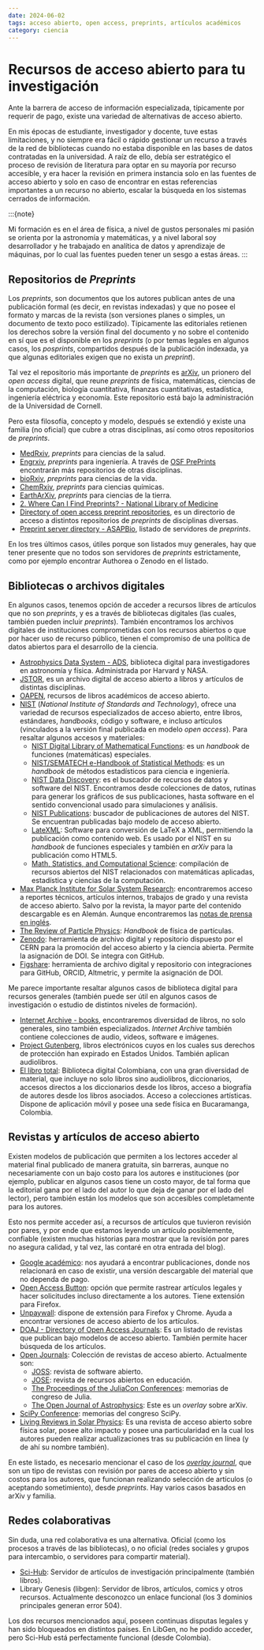 ```yaml
---
date: 2024-06-02
tags: acceso abierto, open access, preprints, artículos académicos
category: ciencia
---
```


# Recursos de acceso abierto para tu investigación

Ante la barrera de acceso de información especializada, típicamente por requerir
de pago, existe una variedad de alternativas de acceso abierto.

En mis épocas de estudiante, investigador y docente, tuve estas limitaciones, y no
siempre era fácil o rápido gestionar un recurso a través de la red de bibliotecas
cuando no estaba disponible en las bases de datos contratadas en la universidad. A
raíz de ello, debía ser estratégico el proceso de revisión de literatura para optar
en su mayoría por recurso accesible, y era hacer la revisión en primera instancia
solo en las fuentes de acceso abierto y solo en caso de encontrar en estas referencias
importantes a un recurso no abierto, escalar la búsqueda en los sistemas cerrados de
información.

:::{note}

Mi formación es en el área de física, a nivel de gustos personales mi pasión se
orienta por la astronomía y matemáticas, y a nivel laboral soy desarrollador y he
trabajado en analítica de datos y aprendizaje de máquinas, por lo cual las fuentes
pueden tener un sesgo a estas áreas.
:::

## Repositorios de *Preprints*

Los *preprints*, son documentos que los autores publican antes de una
publicación formal (es decir, en revistas indexadas) y que no posee el formato
y marcas de la revista (son versiones planes o simples, un documento de texto
poco estilizado). Típicamente las editoriales retienen los derechos sobre la
versión final del documento y no sobre el contenido en sí que es el disponible
en los _preprints_ (o por temas legales en algunos casos, los _posprints_,
compartidos después de la publicación indexada, ya que algunas editoriales
exigen que no exista un _preprint_).

Tal vez el repositorio más importante de _preprints_ es [arXiv](https://arxiv.org/), un
prionero del _open access_ digital, que reune _preprints_ de física, matemáticas,
ciencias de la computación, biología cuantitativa, finanzas cuantitativas,
estadística, ingeniería eléctrica y economía. Este repositorio está bajo la
administración de la Universidad de Cornell.

Pero esta filosofía, concepto y modelo, después se extendió y existe una familia
(no oficial) que cubre a otras disciplinas, así como otros repositorios de
_preprints_.

- [MedRxiv](https://www.medrxiv.org/), _preprints_ para ciencias de la salud.
- [Engrxiv](https://engrxiv.org/), _preprints_ para ingeniería. A través de
  [OSF PrePrints](https://osf.io/preprints) encontrarán más repositorios de
  otras disciplinas.
- [bioRxiv](https://www.biorxiv.org/), _preprints_ para ciencias de la vida.
- [ChemRxiv](https://chemrxiv.org/), _preprints_ para ciencias químicas.
- [EarthArXiv](https://eartharxiv.org/), _preprints_ para ciencias de la tierra.
- [2. Where Can I Find Preprints? - National Library of Medicine](https://www.nlm.nih.gov/oet/ed/pmc/preprints/02-100.html)
- [Directory of open access preprint repositories](https://doapr.coar-repositories.org/repositories/),
  es un directorio de acceso a distintos repositorios de _preprints_ de disciplinas
  diversas.
- [Preprint server directory - ASAPBio](https://asapbio.org/preprint-servers), listado de
  servidores de _preprints_.

En los tres últimos casos, útiles porque son listados muy generales, hay que tener presente que
no todos son servidores de _preprints_ estrictamente, como por ejemplo encontrar
Authorea o Zenodo en el listado.

## Bibliotecas o archivos digitales

En algunos casos, tenemos opción de acceder a recursos libres de artículos que
no son _preprints_, y es a través de bibliotecas digitales (las cuales, también
pueden incluir _preprints_). También encontramos los archivos digitales de instituciones
comprometidas con los recursos abiertos o que por hacer uso de recurso público,
tienen el compromiso de una política de datos abiertos para el desarrollo de la ciencia.

- [Astrophysics Data System - ADS](https://ui.adsabs.harvard.edu), biblioteca digital
  para investigadores en astronomía y física. Administrada por Harvard y NASA.
- [JSTOR](https://www.jstor.org/subjects), es un archivo digital de acceso abierto
  a libros y artículos de distintas disciplinas.
- [OAPEN](https://www.oapen.org/), recursos de libros académicos de acceso abierto.
- [NIST](https://www.nist.gov/) (_National Institute of Standards and Technology_),
  ofrece una variedad de recursos especializados de acceso abierto, entre libros, estándares,
  _handbooks_, código y software, e incluso artículos (vinculados a la versión final publicada en modelo
  _open access_). Para resaltar algunos accesos y materiales:
  - [NIST Digital Library of Mathematical Functions](https://dlmf.nist.gov/): es un _handbook_
    de funciones (matemáticas) especiales.
  - [NIST/SEMATECH e-Handbook of Statistical Methods](https://www.itl.nist.gov/div898/handbook/index.htm):
    es un _handbook_ de métodos estadísticos para ciencia e ingeniería.
  - [NIST Data Discovery](https://data.nist.gov/sdp/#/): es el buscador de recursos de datos y software
    del NIST. Encontramos desde colecciones de datos, rutinas para generar los gráficos de sus publicaciones,
    hasta software en el sentido convencional usado para simulaciones y análisis.
  - [NIST Publications](https://www.nist.gov/publications): buscador de publicaciones de autores del NIST.
    Se encuentran publicadas bajo modelo de acceso abierto.
  - [LateXML](https://math.nist.gov/~BMiller/LaTeXML/): Software para conversión de LaTeX a XML, permitiendo
    la publicación como contenido web. Es usado por el NIST en su _handbook_ de funciones especiales
    y también en _arXiv_ para la publicación como HTML5.
  - [Math, Statistics, and Computational Science](https://math.nist.gov/): compilación de recursos abiertos
    del NIST relacionados con matemáticas aplicadas, estadística y ciencias de la computación.
- [Max Planck Institute for Solar System Research](https://www.mps.mpg.de/publications/): encontraremos acceso
  a reportes técnicos, artículos internos, trabajos de grado y una revista de acceso abierto. Salvo por la revista,
  la mayor parte del contenido descargable es en Alemán. Aunque encontraremos las
  [notas de prensa en inglés](https://www.mps.mpg.de/press-releases).
- [The Review of Particle Physics](https://pdg.lbl.gov/): _Handbook_ de física de partículas.
- [Zenodo](https://zenodo.org/): herramienta de archivo digital y repositorio dispuesto
  por el CERN para la promoción del acceso abierto y la ciencia abierta. Permite la asignación
  de DOI. Se integra con GitHub.
- [Figshare](https://figshare.com/): herramienta de archivo digital y repositorio con integraciones
  para GitHub, ORCID, Altmetric, y permite la asignación de DOI.

Me parece importante resaltar algunos casos de biblioteca digital para recursos generales (también puede
ser útil en algunos casos de investigación o estudio de distintos niveles de formación).

- [Internet Archive - books](https://archive.org/details/books), encontraremos diversidad
  de libros, no solo generales, sino también especializados. _Internet Archive_ también
  contiene colecciones de audio, videos, software e imágenes.
- [Project Gutenberg](https://www.gutenberg.org/), libros electrónicos cuyos en los cuales
  sus derechos de protección han expirado en Estados Unidos. También aplican audiolibros.
- [El libro total](https://www.ellibrototal.com/ltotal/): Biblioteca digital Colombiana, con una gran diversidad
  de material, que incluye no solo libros sino audiolibros, diccionarios, accesos directos a los diccionarios desde
  los libros, acceso a biografía de autores desde los libros asociados. Acceso a colecciones
  artísticas. Dispone de aplicación móvil y posee una sede física en Bucaramanga, Colombia.

## Revistas y artículos de acceso abierto

Existen modelos de publicación que permiten a los lectores acceder al material final publicado
de manera gratuita, sin barreras, aunque no necesariamente con un bajo costo para los autores
e instituciones (por ejemplo, publicar en algunos casos tiene un costo mayor, de tal forma que
la editorial gana por el lado del autor lo que deja de ganar por el lado del lector), pero
también están los modelos que son accesibles completamente para los autores.

Esto nos permite acceder así, a recursos de artículos que tuvieron revisión por pares, y por ende
que estamos leyendo un artículo posiblemente, confiable (existen muchas historias para mostrar
que la revisión por pares no asegura calidad, y tal vez, las contaré en otra entrada del blog).

- [Google académico](https://scholar.google.com/): nos ayudará a encontrar publicaciones, donde
  nos relacionará en caso de existir, una versión descargable del material que no dependa de pago.
- [Open Access Button](https://openaccessbutton.org/): opción que permite rastrear artículos legales
  y hacer solicitudes incluso directamente a los autores. Tiene extensión para Firefox.
- [Unpaywall](https://unpaywall.org): dispone de extensión para Firefox y Chrome. Ayuda a encontrar
  versiones de acceso abierto de los artículos.
- [DOAJ - Directory of Open Access Journals](https://doaj.org/): Es un listado de revistas que publican
  bajo modelos de acceso abierto. También permite hacer búsqueda de los artículos.
- [Open Journals](http://www.theoj.org/): Colección de revistas de acceso abierto. Actualmente son:
  - [JOSS](https://joss.theoj.org/): revista de software abierto.
  - [JOSE](https://jose.theoj.org/): revista de recursos abiertos en educación.
  - [The Proceedings of the JuliaCon Conferences](https://proceedings.juliacon.org/): memorias de congreso
    de Julia.
  - [The Open Journal of Astrophysics](https://astro.theoj.org/): Este es un _overlay_ sobre arXiv.
- [SciPy Conference](https://proceedings.scipy.org/): memorias del congreso SciPy.
- [Living Reviews in Solar Physics](https://www.mps.mpg.de/publications/lrsp): Es una revista de acceso abierto
  sobre física solar, posee alto impacto y posee una particularidad en la cual los autores pueden realizar
  actualizaciones tras su publicación en línea (y de ahí su nombre también).

En este listado, es necesario mencionar el caso de los [_overlay journal_](https://en.wikipedia.org/wiki/Overlay_journal),
que son un tipo de revistas con revisión por pares de acceso abierto y sin costos para los
autores, que funcionan realizando selección de artículos (o aceptando sometimiento), desde
_preprints_. Hay varios casos basados en arXiv y familia.

## Redes colaborativas

Sin duda, una red colaborativa es una alternativa. Oficial (como los procesos a través de las bibliotecas),
o no oficial (redes sociales y grupos para intercambio, o servidores para compartir material).

- [Sci-Hub](https://sci-hub.se): Servidor de artículos de investigación principalmente (también libros).
- Library Genesis (libgen): Servidor de libros, artículos, comics y otros recursos. Actualmente desconozco
  un enlace funcional (los 3 dominios principales generan error 504).

Los dos recursos mencionados aquí, poseen continuas disputas legales y han sido bloqueados en distintos países.
En LibGen, no he podido acceder, pero Sci-Hub está perfectamente funcional (desde Colombia).


